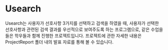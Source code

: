 # Usearch

Usearch는 사용자가 선호사항 3가지를 선택하고 검색을 하였을 때, 사용자가 선택한 선호사항과 관련된 검색 결과를 우선적으로 보여주도록 하는 프로그램으로, 같은 수업을 들은 학우들과 함께 진행한 프로젝트입니다. 
프로젝트에 관한 자세한 내용은 ProjectReport 폴더 내의 발표 자료를 통해 볼 수 있습니다.
